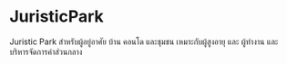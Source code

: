 # JuristicPark
Juristic Park สำหรับผู้อยู่อาศัย บ้าน คอนโด และชุมชน เหมาะกับผู้สูงอายุ และ ผู้ทำงาน และบริหารจัดการค่าส่วนกลาง 
